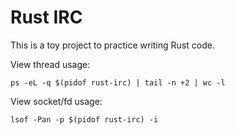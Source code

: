 # Rust IRC

This is a toy project to practice writing Rust code.

View thread usage:

`ps -eL -q $(pidof rust-irc) | tail -n +2 | wc -l`

View socket/fd usage:

`lsof -Pan -p $(pidof rust-irc) -i`
